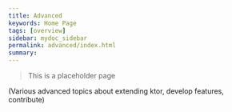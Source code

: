 ```yaml
---
title: Advanced
keywords: Home Page
tags: [overview]
sidebar: mydoc_sidebar
permalink: advanced/index.html
summary:  
---
```


> This is a placeholder page

(Various advanced topics about extending ktor, develop features, contribute)

